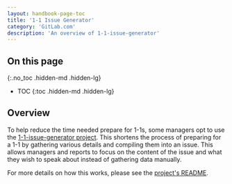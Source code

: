 ```yaml
---
layout: handbook-page-toc
title: '1-1 Issue Generator'
category: 'GitLab.com'
description: 'An overview of 1-1-issue-generator'
---
```


## On this page
{:.no_toc .hidden-md .hidden-lg}

- TOC
{:toc .hidden-md .hidden-lg}

## Overview

To help reduce the time needed prepare for 1-1s, some managers opt to use the
[1-1-issue-generator project](https://gitlab.com/gitlab-com/support/toolbox/1-1-issue-generator).
This shortens the process of preparing for a 1-1 by gathering various details
and compiling them into an issue. This allows managers and reports to focus on
the content of the issue and what they wish to speak about instead of gathering
data manually.

For more details on how this works, please see the
[project's README](https://gitlab.com/gitlab-com/support/toolbox/1-1-issue-generator/-/blob/master/README.md).
